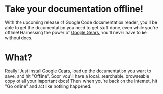 # Take your documentation offline! #

With the upcoming release of Google Code documentation reader, you'll be able to get the documentation you need to get stuff done, even while you're offline! Harnessing the power of [Google Gears](http://gears.google.com), you'll never have to be without docs.

# What? #

Really! Just install [Google Gears](http://gears.google.com), load up the documentation you want to save, and hit "Offline". Soon you'll have a local, searchable, browseable copy of all your important docs! Then, when you're back on the Internet, hit "Go online" and act like nothing happened.
